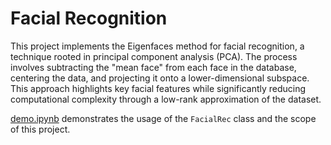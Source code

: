 # Facial Recognition

This project implements the Eigenfaces method for facial recognition, a technique rooted in principal component analysis (PCA). The process involves subtracting the "mean face" from each face in the database, centering the data, and projecting it onto a lower-dimensional subspace. This approach highlights key facial features while significantly reducing computational complexity through a low-rank approximation of the dataset. 

[demo.ipynb](./demo.ipynb) demonstrates the usage of the `FacialRec` class and the scope of this project.
